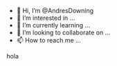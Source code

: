 - 👋 Hi, I’m @AndresDowning
- 👀 I’m interested in ...
- 🌱 I’m currently learning ...
- 💞️ I’m looking to collaborate on ...
- 📫 How to reach me ...


hola
<!---
AndresDowning/AndresDowning is a ✨ special ✨ repository because its `README.md` (this file) appears on your GitHub profile.
You can click the Preview link to take a look at your changes.
--->
